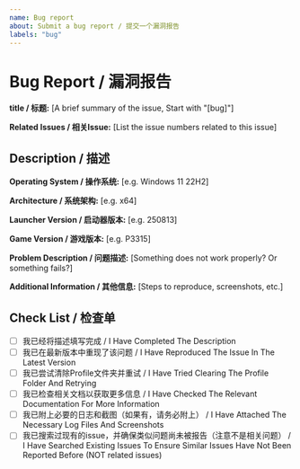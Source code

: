 ```yaml
---
name: Bug report
about: Submit a bug report / 提交一个漏洞报告
labels: "bug"
---
```


# Bug Report / 漏洞报告

**title / 标题:** [A brief summary of the issue, Start with "[bug]"]
<!-- 概括你的问题，并以 "[bug]" 开头。例如 [bug]xxx not work properly -->

**Related Issues / 相关Issue:** [List the issue numbers related to this issue]
<!-- 如果有相关的issue，请列出相关issue的编号 -->

## Description / 描述

**Operating System / 操作系统:** [e.g. Windows 11 22H2]

**Architecture / 系统架构:** [e.g. x64]

**Launcher Version / 启动器版本:** [e.g. 250813]

**Game Version / 游戏版本:** [e.g. P3315]

**Problem Description / 问题描述:** [Something does not work properly? Or something fails?]
<!-- 在此简述你碰到的问题 -->

**Additional Information / 其他信息:** [Steps to reproduce, screenshots, etc.]
<!-- 在此可以列出日志，游戏截图等。如果有，请务必附上相关文件 -->

## Check List / 检查单

<!-- Please make sure that you have completed the following checks. -->
<!-- 请确保您并已完成以下检查，如果完成请将方框中的内容替换为 "x" -->

- [ ] 我已经将描述填写完成 / I Have Completed The Description
- [ ] 我已在最新版本中重现了该问题 / I Have Reproduced The Issue In The Latest Version
- [ ] 我已尝试清除Profile文件夹并重试 / I Have Tried Clearing The Profile Folder And Retrying
- [ ] 我已检查相关文档以获取更多信息 / I Have Checked The Relevant Documentation For More Information
- [ ] 我已附上必要的日志和截图（如果有，请务必附上） / I Have Attached The Necessary Log Files And Screenshots
- [ ] 我已搜索过现有的issue，并确保类似问题尚未被报告（注意不是相关问题） / I Have Searched Existing Issues To Ensure Similar Issues Have Not Been Reported Before (NOT related issues)
